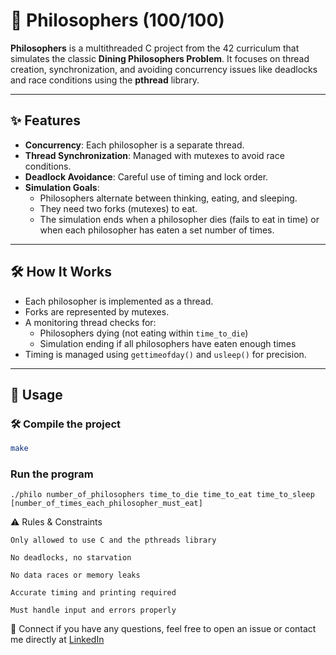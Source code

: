 # 🧠 Philosophers (100/100)

**Philosophers** is a multithreaded C project from the 42 curriculum that simulates the classic **Dining Philosophers Problem**. It focuses on thread creation, synchronization, and avoiding concurrency issues like deadlocks and race conditions using the **pthread** library.

---

## ✨ Features

- **Concurrency**: Each philosopher is a separate thread.
- **Thread Synchronization**: Managed with mutexes to avoid race conditions.
- **Deadlock Avoidance**: Careful use of timing and lock order.
- **Simulation Goals**:
  - Philosophers alternate between thinking, eating, and sleeping.
  - They need two forks (mutexes) to eat.
  - The simulation ends when a philosopher dies (fails to eat in time) or when each philosopher has eaten a set number of times.

---

## 🛠 How It Works

- Each philosopher is implemented as a thread.
- Forks are represented by mutexes.
- A monitoring thread checks for:
  - Philosophers dying (not eating within `time_to_die`)
  - Simulation ending if all philosophers have eaten enough times
- Timing is managed using `gettimeofday()` and `usleep()` for precision.

---

## 🧪 Usage

### 🛠 Compile the project

```bash
make
```
### Run the program
```
./philo number_of_philosophers time_to_die time_to_eat time_to_sleep [number_of_times_each_philosopher_must_eat]
```

⚠️ Rules & Constraints

    Only allowed to use C and the pthreads library

    No deadlocks, no starvation

    No data races or memory leaks

    Accurate timing and printing required

    Must handle input and errors properly

🔗 Connect
if you have any questions, feel free to open an issue or contact me directly at [LinkedIn](https://www.linkedin.com/in/lucasgraca/)
